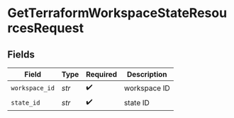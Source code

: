 # GetTerraformWorkspaceStateResourcesRequest


## Fields

| Field              | Type               | Required           | Description        |
| ------------------ | ------------------ | ------------------ | ------------------ |
| `workspace_id`     | *str*              | :heavy_check_mark: | workspace ID       |
| `state_id`         | *str*              | :heavy_check_mark: | state ID           |
